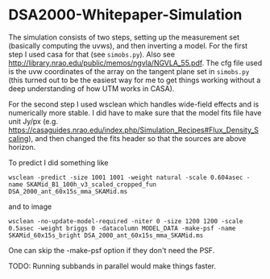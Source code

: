 # DSA2000-Whitepaper-Simulation
The simulation consists of two steps, setting up the measurement set (basically computing the uvws), and then inverting a model. For the first step I used casa for that (see `simobs.py`). Also see http://library.nrao.edu/public/memos/ngvla/NGVLA_55.pdf. The cfg file used is the uvw coordinates of the array on the tangent plane set in `simobs.py` (this turned out to be the easiest way for me to get things working without a deep understanding of how UTM works in CASA).

For the second step I used wsclean which handles wide-field effects and is numerically more stable. I did have to make sure that the model fits file have unit Jy/px (e.g. https://casaguides.nrao.edu/index.php/Simulation_Recipes#Flux_Density_Scaling), and then changed the fits header so that the sources are above horizon.

To predict I did something like
```
wsclean -predict -size 1001 1001 -weight natural -scale 0.604asec -name SKAMid_B1_100h_v3_scaled_cropped_fun DSA_2000_ant_60x15s_mma_SKAMid.ms
```

and to image
```
wsclean -no-update-model-required -niter 0 -size 1200 1200 -scale 0.5asec -weight briggs 0 -datacolumn MODEL_DATA -make-psf -name SKAMid_60x15s_bright DSA_2000_ant_60x15s_mma_SKAMid.ms
```
One can skip the -make-psf option if they don't need the PSF.

TODO: Running subbands in parallel would make things faster.
